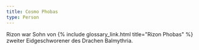 ```yaml
---
title: Cosmo Phobas
type: Person
---
```


Rizon war Sohn von {% include glossary_link.html title="Rizon Phobas" %} zweiter Eidgeschworener des Drachen Balmythria.
